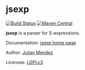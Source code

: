 jsexp
=====

[![Build Status](https://travis-ci.org/julianmendez/jsexp.png?branch=master)](https://travis-ci.org/julianmendez/jsexp)
[![Maven Central](https://maven-badges.herokuapp.com/maven-central/de.tudresden.inf.lat.jsexp/jsexp/badge.svg)](http://search.maven.org/#search|ga|1|g%3A%22de.tudresden.inf.lat.jsexp%22)

**jsexp** is a parser for S-expressions.

Documentation: [jsexp home page](http://julianmendez.github.io/jsexp)

Author: [Julian Mendez](http://lat.inf.tu-dresden.de/~mendez)

Licenses: [LGPLv3](jsexp/copying-lesser.txt)



